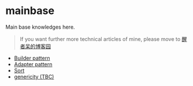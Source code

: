 # mainbase
Main base knowledges here.
> If you want further more technical articles of mine, please move to [醒者呆的博客园](http://www.cnblogs.com/Evsward/)

- [Builder pattern](https://github.com/evsward/mainbase/tree/master/src/pattern/builder)
- [Adapter pattern](https://github.com/evsward/mainbase/tree/master/src/pattern/adapter)
- [Sort](https://github.com/evsward/mainbase/tree/master/src/algorithms/sort)
- [genericity (TBC)](https://github.com/evsward/mainbase/tree/master/src/javaS/genericity)
